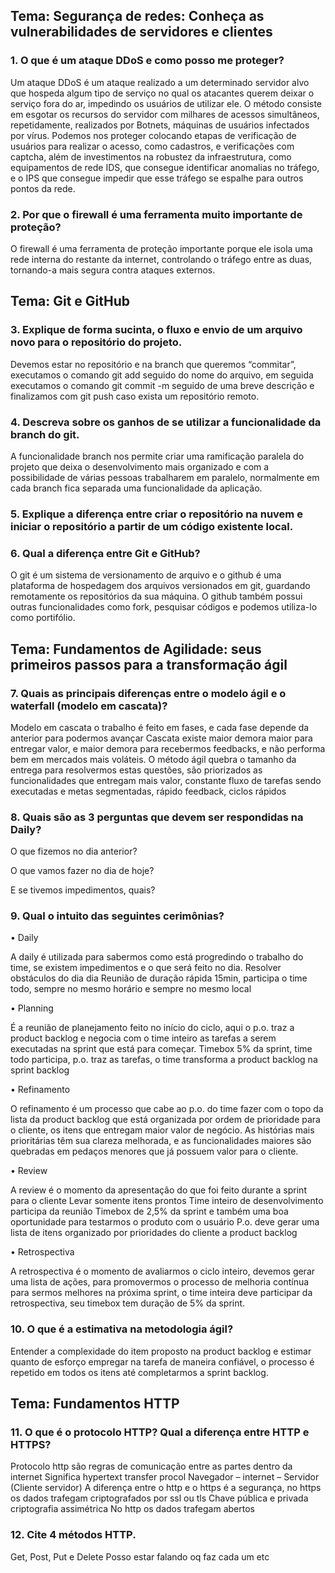 ## Tema: Segurança de redes: Conheça as vulnerabilidades de servidores e clientes

### 1. O que é um ataque DDoS e como posso me proteger?

Um ataque DDoS é um ataque realizado a um determinado servidor alvo que hospeda algum tipo de serviço no qual os atacantes querem deixar o serviço fora do ar, impedindo os usuários de utilizar ele. O método consiste em esgotar os recursos do servidor com milhares de acessos simultâneos, repetidamente, realizados por Botnets, máquinas de usuários infectados por vírus.
Podemos nos proteger colocando etapas de verificação de usuários para realizar o acesso, como cadastros, e verificações com captcha, além de investimentos na robustez da infraestrutura, como equipamentos de rede IDS, que consegue identificar anomalias no tráfego, e o IPS que consegue impedir que esse tráfego se espalhe para outros pontos da rede.

### 2. Por que o firewall é uma ferramenta muito importante de proteção?

O firewall é uma ferramenta de proteção importante porque ele isola uma rede interna do restante da internet, controlando o tráfego entre as duas, tornando-a mais segura contra ataques externos.

## Tema: Git e GitHub

### 3. Explique de forma sucinta, o fluxo e envio de um arquivo novo para o repositório do projeto.

Devemos estar no repositório e na branch que queremos “commitar”, executamos o comando git add seguido do nome do arquivo, em seguida executamos o comando git commit -m seguido de uma breve descrição e finalizamos com git push caso exista um repositório remoto.

### 4. Descreva sobre os ganhos de se utilizar a funcionalidade da branch do git.

A funcionalidade branch nos permite criar uma ramificação paralela do projeto que deixa o desenvolvimento mais organizado e com a possibilidade de várias pessoas trabalharem em paralelo, normalmente em cada branch fica separada uma funcionalidade da aplicação.

### 5. Explique a diferença entre criar o repositório na nuvem e iniciar o repositório a partir de um código existente local.

### 6. Qual a diferença entre Git e GitHub?

O git é um sistema de versionamento de arquivo e o github é uma plataforma de hospedagem dos arquivos versionados em git, guardando remotamente os repositórios da sua máquina. O github também possui outras funcionalidades como fork, pesquisar códigos e podemos utiliza-lo como portifólio.

## Tema: Fundamentos de Agilidade: seus primeiros passos para a transformação ágil

### 7. Quais as principais diferenças entre o modelo ágil e o waterfall (modelo em cascata)?

Modelo em cascata o trabalho é feito em fases, e cada fase depende da anterior para podermos avançar
Cascata existe maior demora maior para entregar valor, e maior demora para recebermos feedbacks, e não performa bem em mercados mais voláteis.
O método ágil quebra o tamanho da entrega para resolvermos estas questões, são priorizados as funcionalidades que entregam mais valor, constante fluxo de tarefas sendo executadas e metas segmentadas, rápido feedback, ciclos rápidos

### 8. Quais são as 3 perguntas que devem ser respondidas na Daily?

O que fizemos no dia anterior?

O que vamos fazer no dia de hoje?

E se tivemos impedimentos, quais?

### 9. Qual o intuito das seguintes cerimônias?

• Daily

A daily é utilizada para sabermos como está progredindo o trabalho do time, se existem impedimentos e o que será feito no dia.
Resolver obstáculos do dia dia
Reunião de duração rápida 15min, participa o time todo, sempre no mesmo horário e sempre no mesmo local

• Planning

É a reunião de planejamento feito no início do ciclo, aqui o p.o. traz a product backlog e negocia com o time inteiro as tarefas a serem executadas na sprint que está para começar.
Timebox 5% da sprint, time todo participa, p.o. traz as tarefas, o time transforma a product backlog na sprint backlog

• Refinamento

O refinamento é um processo que cabe ao p.o. do time fazer com o topo da lista da product backlog que está organizada por ordem de prioridade para o cliente, os itens que entregam maior valor de negócio. As histórias mais prioritárias têm sua clareza melhorada, e as funcionalidades maiores são quebradas em pedaços menores que já possuem valor para o cliente.

• Review

A review é o momento da apresentação do que foi feito durante a sprint para o cliente
Levar somente itens prontos
Time inteiro de desenvolvimento participa da reunião
Timebox de 2,5% da sprint
e também uma boa oportunidade para testarmos o produto com o usuário
P.o. deve gerar uma lista de itens organizado por prioridades do cliente a product backlog

• Retrospectiva

A retrospectiva é o momento de avaliarmos o ciclo inteiro,
devemos gerar uma lista de ações, para promovermos o processo de melhoria contínua para sermos melhores na próxima sprint, o time inteira deve participar da retrospectiva, seu timebox tem duração de 5% da sprint.

### 10. O que é a estimativa na metodologia ágil?

Entender a complexidade do item proposto na product backlog e estimar quanto de esforço empregar na tarefa de maneira confiável, o processo é repetido em todos os itens até completarmos a sprint backlog.

## Tema: Fundamentos HTTP

### 11. O que é o protocolo HTTP? Qual a diferença entre HTTP e HTTPS?

Protocolo http são regras de comunicação entre as partes dentro da internet
Significa hypertext transfer procol
Navegador – internet – Servidor (Cliente servidor)
A diferença entre o http e o https é a segurança, no https os dados trafegam criptografados por ssl ou tls Chave pública e privada criptografia assimétrica
No http os dados trafegam abertos

### 12. Cite 4 métodos HTTP.

Get, Post, Put e Delete Posso estar falando oq faz cada um etc
